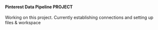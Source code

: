 #### Pinterest Data Pipeline PROJECT
Working on this project. Currently establishing connections and setting up files & workspace